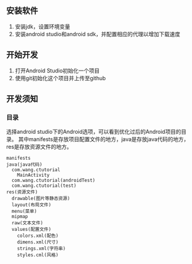 ## 安装软件
1. 安装jdk，设置环境变量
2. 安装android studio和android sdk，并配置相应的代理以增加下载速度

## 开始开发
1. 打开Android Studio初始化一个项目
2. 使用git初始化这个项目并上传至github

## 开发须知
### 目录
选择android studio下的Android选项，可以看到优化过后的Android项目的目录。
其中manifests是存放项目配置文件的地方，java是存放java代码的地方，res是存放资源文件的地方。
```
manifests
java(java代码)
  com.wang.ctutorial
    MainActivity
  com.wang.ctutorial(androidTest)
  com.wang.ctutorial(test)
res(资源文件)
  drawable(图片等静态资源)
  layout(布局文件)
  menu(菜单)
  mipmap
  raw(文本文件)
  values(配置文件)
    colors.xml(配色)
    dimens.xml(尺寸)
    strings.xml(字符串)
    styles.cml(风格)
```

